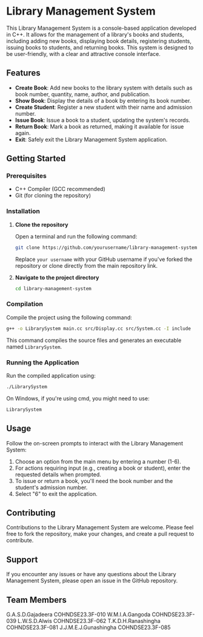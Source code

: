 # Library Management System

This Library Management System is a console-based application developed in C++. It allows for the management of a library's books and students, including adding new books, displaying book details, registering students, issuing books to students, and returning books. This system is designed to be user-friendly, with a clear and attractive console interface.

## Features

- **Create Book**: Add new books to the library system with details such as book number, quantity, name, author, and publication.
- **Show Book**: Display the details of a book by entering its book number.
- **Create Student**: Register a new student with their name and admission number.
- **Issue Book**: Issue a book to a student, updating the system's records.
- **Return Book**: Mark a book as returned, making it available for issue again.
- **Exit**: Safely exit the Library Management System application.

## Getting Started

### Prerequisites

- C++ Compiler (GCC recommended)
- Git (for cloning the repository)

### Installation

1. **Clone the repository**

   Open a terminal and run the following command:

   ```sh
   git clone https://github.com/yourusername/library-management-system.git
   ```

   Replace `your username` with your GitHub username if you've forked the repository or clone directly from the main repository link.

2. **Navigate to the project directory**

   ```sh
   cd library-management-system
   ```

### Compilation

Compile the project using the following command:

```sh
g++ -o LibrarySystem main.cc src/Display.cc src/System.cc -I include
```

This command compiles the source files and generates an executable named `LibrarySystem`.

### Running the Application

Run the compiled application using:

```sh
./LibrarySystem
```

On Windows, if you're using cmd, you might need to use:

```cmd
LibrarySystem
```

## Usage

Follow the on-screen prompts to interact with the Library Management System:

1. Choose an option from the main menu by entering a number (1-6).
2. For actions requiring input (e.g., creating a book or student), enter the requested details when prompted.
3. To issue or return a book, you'll need the book number and the student's admission number.
4. Select "6" to exit the application.

## Contributing

Contributions to the Library Management System are welcome. Please feel free to fork the repository, make your changes, and create a pull request to contribute.

## Support

If you encounter any issues or have any questions about the Library Management System, please open an issue in the GitHub repository.

## Team Members

G.A.S.D.Gajadeera       COHNDSE23.3F-010
W.M.I.A.Gangoda         COHNDSE23.3F-039
L.W.S.D.Alwis           COHNDSE23.3F-062
T.K.D.H.Ranashingha     COHNDSE23.3F-081
J.J.M.E.J.Gunashingha   COHNDSE23.3F-085   
